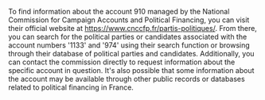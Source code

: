 To find information about the account 910 managed by the National Commission for Campaign Accounts and Political Financing, you can visit their official website at <https://www.cnccfp.fr/partis-politiques/>. From there, you can search for the political parties or candidates associated with the account numbers '1133' and '974' using their search function or browsing through their database of political parties and candidates. Additionally, you can contact the commission directly to request information about the specific account in question. It's also possible that some information about the account may be available through other public records or databases related to political financing in France.